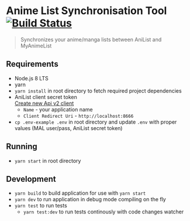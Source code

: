 # Anime List Synchronisation Tool [![Build Status](https://travis-ci.org/kacpak/anime-list-sync-tool.svg?branch=master)](https://travis-ci.org/kacpak/anime-list-sync-tool)
> Synchronizes your anime/manga lists between AniList and MyAnimeList

## Requirements
* Node.js 8 LTS
* yarn
* `yarn install` in root directory to fetch required project dependencies
* AniList client secret token  
  [Create new Api v2 client](https://anilist.co/settings/developer/v2/client/new)
    * `Name` - your application name
    * `Client Redirect Uri` - `http://localhost:8666`
* `cp .env-example .env` in root directory and update `.env` with proper values (MAL user/pass, AniList secret token)

## Running
* `yarn start` in root directory

## Development
* `yarn build` to build application for use with `yarn start`
* `yarn dev` to run application in debug mode compiling on the fly
* `yarn test` to run tests
    * `yarn test:dev` to run tests continously with code changes watcher
